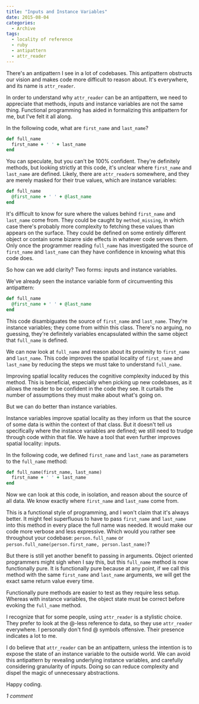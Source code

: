 ```yaml
---
title: "Inputs and Instance Variables"
date: 2015-08-04
categories:
  - Archive
tags:
  - locality of reference
  - ruby
  - antipattern
  - attr_reader
---
```


There's an antipattern I see in a lot of codebases. This antipattern obstructs our vision and makes code more difficult to reason about. It's everywhere, and its name is `attr_reader`.

In order to understand why `attr_reader` can be an antipattern, we need to appreciate that methods, inputs and instance variables are not the same thing. Functional programming has aided in formalizing this antipattern for me, but I've felt it all along.

In the following code, what are `first_name` and `last_name`?

```ruby
def full_name
  first_name + ' ' + last_name
end
```

You can speculate, but you can't be 100% confident. They're definitely methods, but looking strictly at this code, it's unclear where `first_name` and `last_name` are defined. Likely, there are `attr_reader`s somewhere, and they are merely masked for their true values, which are instance variables:

```ruby
def full_name
  @first_name + ' ' + @last_name
end
```

It's difficult to know for sure where the values behind `first_name` and `last_name` come from. They could be caught by `method_missing`, in which case there's probably more complexity to fetching these values than appears on the surface. They could be defined on some entirely different object or contain some bizarre side effects in whatever code serves them. Only once the programmer reading `full_name` has investigated the source of `first_name` and `last_name` can they have confidence in knowing what this code does.

So how can we add clarity? Two forms: inputs and instance variables.

We've already seen the instance variable form of circumventing this antipattern:

```ruby
def full_name
  @first_name + ' ' + @last_name
end
```

This code disambiguates the source of `first_name` and `last_name`. They're instance variables; they come from within this class. There's no arguing, no guessing, they're definitely variables encapsulated within the same object that `full_name` is defined.

We can now look at `full_name` and reason about its proximity to `first_name` and `last_name`. This code improves the spatial locality of `first_name` and `last_name` by reducing the steps we must take to understand `full_name`.

Improving spatial locality reduces the cognitive complexity induced by this method. This is beneficial, especially when picking up new codebases, as it allows the reader to be confident in the code they see. It curtails the number of assumptions they must make about what's going on.

But we can do better than instance variables.

Instance variables improve spatial locality as they inform us that the source of some data is within the context of that class. But it doesn't tell us specifically where the instance variables are defined; we still need to trudge through code within that file. We have a tool that even further improves spatial locality: inputs.

In the following code, we defined `first_name` and `last_name` as parameters to the `full_name` method:

```ruby
def full_name(first_name, last_name)
  first_name + ' ' + last_name
end
```

Now we can look at this code, in isolation, and reason about the source of all data. We know exactly where `first_name` and `last_name` come from.

This is a functional style of programming, and I won't claim that it's always better. It might feel superfluous to have to pass `first_name` and `last_name` into this method in every place the full name was needed. It would make our code more verbose and less expressive. Which would you rather see throughout your codebase: `person.full_name` or `person.full_name(person.first_name, person.last_name)`?

But there is still yet another benefit to passing in arguments. Object oriented programmers might sigh when I say this, but this `full_name` method is now functionally pure. It is functionally pure because at any point, if we call this method with the same `first_name` and `last_name` arguments, we will get the exact same return value every time.

Functionally pure methods are easier to test as they require less setup. Whereas with instance variables, the object state must be correct before evoking the `full_name` method.

I recognize that for some people, using `attr_reader` is a stylistic choice. They prefer to look at the @-less reference to data, so they use `attr_reader` everywhere. I personally don't find @ symbols offensive. Their presence indicates a lot to me.

I do believe that `attr_reader` can be an antipattern, unless the intention is to expose the state of an instance variable to the outside world. We can avoid this antipattern by revealing underlying instance variables, and carefully considering granularity of inputs. Doing so can reduce complexity and dispel the magic of unnecessary abstractions.

Happy coding.

*1 comment*